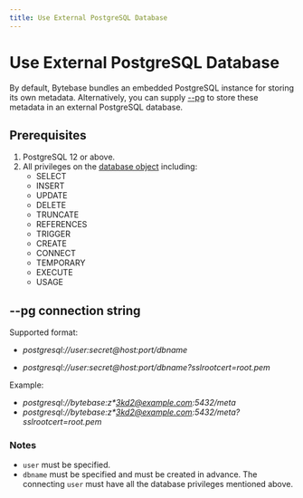 ```yaml
---
title: Use External PostgreSQL Database
---
```


# Use External PostgreSQL Database

By default, Bytebase bundles an embedded PostgreSQL instance for storing its own metadata. Alternatively, you can supply [--pg](/docs/reference/command-line#--pg-string) to store these metadata in an external PostgreSQL database.

## Prerequisites

1. PostgreSQL 12 or above.
1. All privileges on the [database object](https://www.postgresql.org/docs/current/sql-grant.html) including:
   - SELECT
   - INSERT
   - UPDATE
   - DELETE
   - TRUNCATE
   - REFERENCES
   - TRIGGER
   - CREATE
   - CONNECT
   - TEMPORARY
   - EXECUTE
   - USAGE

## --pg connection string

Supported format:

- _postgresql://user:secret@host:port/dbname_

- _postgresql://user:secret@host:port/dbname?sslrootcert=root.pem_

Example:

- _postgresql://bytebase:z\*3kd2@example.com:5432/meta_
- _postgresql://bytebase:z\*3kd2@example.com:5432/meta?sslrootcert=root.pem_

### Notes

- `user` must be specified.
- `dbname` must be specified and must be created in advance. The connecting `user` must have all the database privileges mentioned above.
